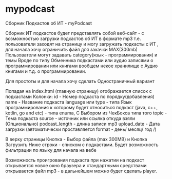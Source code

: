 # mypodcast
Сборник Подкастов об ИТ - myPodcast

Сборник ИТ подкастов будет представлять собой  веб-сайт - с возможностью загрузки подкастов об ИТ в формате mp3
т.е. пользователи заходят на страницу и могу загружать подкасты с ИТ , для начала хочу ограничить файл для закачки MAX(300mb)
Пользователи могут задавать category(язык - программирования) и темы
Вроде по типу Обменника подкастами или аудио записями о программировании или книгами вообщем некое хранилище с Аудио книгами и т.д. о программировании.

Для простоты и для начала хочу сделать Одностраничный вариант

Попадая на index.html  (главную страницу) отображается список с подкастами
Колонки:
id - Номер подкаста по порядку(добавления)
name - Название подкаста
language или type - типа Язык программирования к которому будет относиться подкаст (java, c++, kotlin, go and etc) - типа enuma, С Выбором из ЧекБокса типа того
topic - Тема подкаста
source - источник или ссылка откуда взяли (Опционально)
podcast_length - длина записи mp3
upload_date - Дата загрузки (автоматически проставляется format - день/ месяц/ год /)


В верху страницы Кнопка - Выбор файла (max 300MB)  и Кнопка Загрузить
Ниже строки - списком с подкастами.
Будет возможность фильтрации по языку для начала на вебе

Возможность проигрования подкаста при нажатии на подкаст открывается новое окно браузера и стандартными средствами открывается файл mp3 - в дальнейшем можно
будет сделать player.
